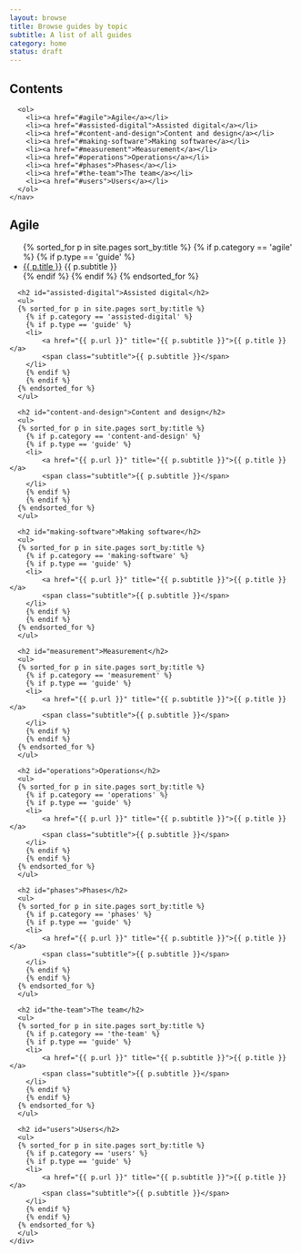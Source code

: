 ```yaml
---
layout: browse
title: Browse guides by topic
subtitle: A list of all guides
category: home
status: draft
---
```


<div class="article-container group">
  <div class="contents">
    <nav>
      <h2>Contents</h2>

      <ol>
        <li><a href="#agile">Agile</a></li>
        <li><a href="#assisted-digital">Assisted digital</a></li>
        <li><a href="#content-and-design">Content and design</a></li>
        <li><a href="#making-software">Making software</a></li>
        <li><a href="#measurement">Measurement</a></li>
        <li><a href="#operations">Operations</a></li>
        <li><a href="#phases">Phases</a></li>
        <li><a href="#the-team">The team</a></li>
        <li><a href="#users">Users</a></li>
      </ol>
    </nav>
  </div>

  <div class="inner">
    <div class="link-list">
      <h2 id="agile">Agile</h2>
      <ul>
      {% sorted_for p in site.pages sort_by:title %}
        {% if p.category == 'agile' %}
        {% if p.type == 'guide' %}
        <li> 
            <a href="{{ p.url }}" title="{{ p.subtitle }}">{{ p.title }}</a>
            <span class="subtitle">{{ p.subtitle }}</span>
        </li>
        {% endif %}
        {% endif %}
      {% endsorted_for %}
      </ul>

      <h2 id="assisted-digital">Assisted digital</h2>
      <ul>
      {% sorted_for p in site.pages sort_by:title %}
        {% if p.category == 'assisted-digital' %}
        {% if p.type == 'guide' %}
        <li> 
            <a href="{{ p.url }}" title="{{ p.subtitle }}">{{ p.title }}</a>
            <span class="subtitle">{{ p.subtitle }}</span>
        </li>
        {% endif %}
        {% endif %}
      {% endsorted_for %}
      </ul>

      <h2 id="content-and-design">Content and design</h2>
      <ul>
      {% sorted_for p in site.pages sort_by:title %}
        {% if p.category == 'content-and-design' %}
        {% if p.type == 'guide' %}
        <li> 
            <a href="{{ p.url }}" title="{{ p.subtitle }}">{{ p.title }}</a>
            <span class="subtitle">{{ p.subtitle }}</span>
        </li>
        {% endif %}
        {% endif %}
      {% endsorted_for %}
      </ul>

      <h2 id="making-software">Making software</h2>
      <ul>
      {% sorted_for p in site.pages sort_by:title %}
        {% if p.category == 'making-software' %}
        {% if p.type == 'guide' %}
        <li> 
            <a href="{{ p.url }}" title="{{ p.subtitle }}">{{ p.title }}</a>
            <span class="subtitle">{{ p.subtitle }}</span>
        </li>
        {% endif %}
        {% endif %}
      {% endsorted_for %}
      </ul>

      <h2 id="measurement">Measurement</h2>
      <ul>
      {% sorted_for p in site.pages sort_by:title %}
        {% if p.category == 'measurement' %}
        {% if p.type == 'guide' %}
        <li> 
            <a href="{{ p.url }}" title="{{ p.subtitle }}">{{ p.title }}</a>
            <span class="subtitle">{{ p.subtitle }}</span>
        </li>
        {% endif %}
        {% endif %}
      {% endsorted_for %}
      </ul>

      <h2 id="operations">Operations</h2>
      <ul>
      {% sorted_for p in site.pages sort_by:title %}
        {% if p.category == 'operations' %}
        {% if p.type == 'guide' %}
        <li> 
            <a href="{{ p.url }}" title="{{ p.subtitle }}">{{ p.title }}</a>
            <span class="subtitle">{{ p.subtitle }}</span>
        </li>
        {% endif %}
        {% endif %}
      {% endsorted_for %}
      </ul>

      <h2 id="phases">Phases</h2>
      <ul>
      {% sorted_for p in site.pages sort_by:title %}
        {% if p.category == 'phases' %}
        {% if p.type == 'guide' %}
        <li> 
            <a href="{{ p.url }}" title="{{ p.subtitle }}">{{ p.title }}</a>
            <span class="subtitle">{{ p.subtitle }}</span>
        </li>
        {% endif %}
        {% endif %}
      {% endsorted_for %}
      </ul>

      <h2 id="the-team">The team</h2>
      <ul>
      {% sorted_for p in site.pages sort_by:title %}
        {% if p.category == 'the-team' %}
        {% if p.type == 'guide' %}
        <li> 
            <a href="{{ p.url }}" title="{{ p.subtitle }}">{{ p.title }}</a>
            <span class="subtitle">{{ p.subtitle }}</span>
        </li>
        {% endif %}
        {% endif %}
      {% endsorted_for %}
      </ul>

      <h2 id="users">Users</h2>
      <ul>
      {% sorted_for p in site.pages sort_by:title %}
        {% if p.category == 'users' %}
        {% if p.type == 'guide' %}
        <li> 
            <a href="{{ p.url }}" title="{{ p.subtitle }}">{{ p.title }}</a>
            <span class="subtitle">{{ p.subtitle }}</span>
        </li>
        {% endif %}
        {% endif %}
      {% endsorted_for %}
      </ul>
    </div>
  </div>
</div>